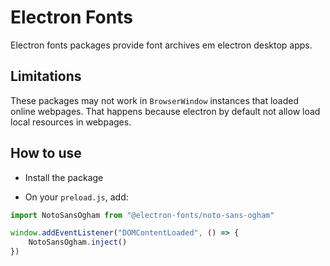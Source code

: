 # Electron Fonts

Electron fonts packages provide font archives em electron desktop apps.

## Limitations

These packages may not work in `BrowserWindow` instances that loaded online webpages. That happens because electron by default not allow load local resources in webpages.

## How to use

* Install the package

* On your `preload.js`, add:

```ts
import NotoSansOgham from "@electron-fonts/noto-sans-ogham"

window.addEventListener("DOMContentLoaded", () => {
    NotoSansOgham.inject()
})
```